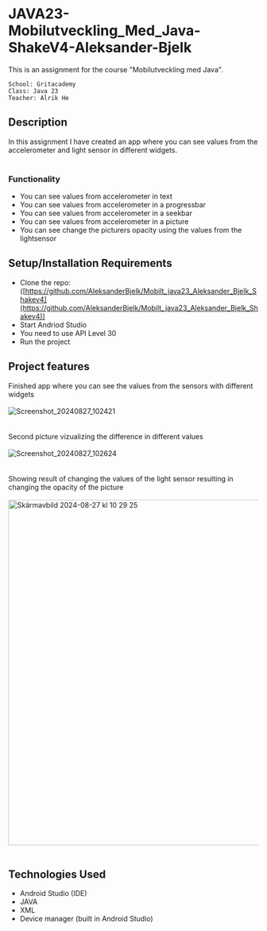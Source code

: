 # JAVA23-Mobilutveckling_Med_Java-ShakeV4-Aleksander-Bjelk
This is an assignment for the course "Mobilutveckling med Java".
```
School: Gritacademy 
Class: Java 23
Teacher: Alrik He
```

## Description
In this assignment I have created an app where you can see values from the accelerometer and light sensor in different widgets.<br>
<br>
### Functionality
- You can see values from accelerometer in text
- You can see values from accelerometer in a progressbar
- You can see values from accelerometer in a seekbar
- You can see values from accelerometer in a picture
- You can see change the picturers opacity using the values from the lightsensor

## Setup/Installation Requirements
- Clone the repo: ([https://github.com/AleksanderBjelk/Mobilt_java23_Aleksander_Bjelk_Shakev4](https://github.com/AleksanderBjelk/Mobilt_java23_Aleksander_Bjelk_Shakev4))
- Start Andriod Studio
- You need to use API Level 30
- Run the project


## Project features
Finished app where you can see the values from the sensors with different widgets
<br>
<br>
![Screenshot_20240827_102421](https://github.com/user-attachments/assets/c02ce0d7-5079-4596-9d00-98efd5acea02)
<br>
<br>
<br>
Second picture vizualizing the difference in different values
<br>
<br>
![Screenshot_20240827_102624](https://github.com/user-attachments/assets/84058533-0691-4812-bab7-3e4b1a21ca74)
<br>
<br>
<br>
Showing result of changing the values of the light sensor resulting in changing the opacity of the picture
<br>
<br>
<img width="696" alt="Skärmavbild 2024-08-27 kl  10 29 25" src="https://github.com/user-attachments/assets/f876d8d6-88e7-44b6-b0a3-f454ca468980">
<br>
<br>

## Technologies Used
- Android Studio (IDE)
- JAVA
- XML
- Device manager (built in Android Studio)
